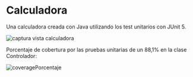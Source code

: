 # Calculadora

Una calculadora creada con Java utilizando los test unitarios con JUnit 5.

![captura vista calculadora](https://user-images.githubusercontent.com/67373492/168444025-ea5620c8-9615-4358-a201-e21cf6d66730.PNG)

Porcentaje de cobertura por las pruebas unitarias de un 88,1% en la clase Controlador:

![coveragePorcentaje](https://user-images.githubusercontent.com/67373492/168446230-1fbbbf6d-a016-4a5f-b046-d93085181fcb.PNG)
